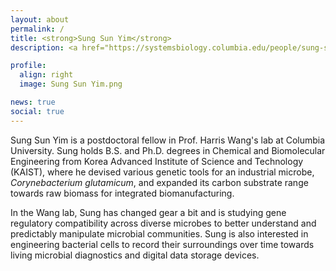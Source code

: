 ```yaml
---
layout: about
permalink: /
title: <strong>Sung Sun Yim</strong>
description: <a href="https://systemsbiology.columbia.edu/people/sung-sun-yim">Postdoctoral Fellow at Columbia University</a> | Systems & Synthetic Biology

profile:
  align: right
  image: Sung Sun Yim.png

news: true
social: true
---
```


Sung Sun Yim is a postdoctoral fellow in Prof. Harris Wang's lab at Columbia University. Sung holds B.S. and Ph.D. degrees in Chemical and Biomolecular Engineering from Korea Advanced Institute of Science and Technology (KAIST), where he devised various genetic tools for an industrial microbe, <i>Corynebacterium glutamicum</i>, and expanded its carbon substrate range towards raw biomass for integrated biomanufacturing.

In the Wang lab, Sung has changed gear a bit and is studying gene regulatory compatibility across diverse microbes to better understand and predictably manipulate microbial communities. Sung is also interested in engineering bacterial cells to record their surroundings over time towards living microbial diagnostics and digital data storage devices.